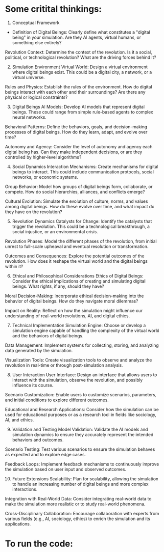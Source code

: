 # Some critital thinkings:

1. Conceptual Framework
* Definition of Digital Beings: Clearly define what constitutes a "digital being" in your simulation. Are they AI agents, virtual humans, or something else entirely?

Revolution Context: Determine the context of the revolution. Is it a social, political, or technological revolution? What are the driving forces behind it?

2. Simulation Environment
Virtual World: Design a virtual environment where digital beings exist. This could be a digital city, a network, or a virtual universe.

Rules and Physics: Establish the rules of the environment. How do digital beings interact with each other and their surroundings? Are there any physical or logical constraints?

3. Digital Beings
AI Models: Develop AI models that represent digital beings. These could range from simple rule-based agents to complex neural networks.

Behavioral Patterns: Define the behaviors, goals, and decision-making processes of digital beings. How do they learn, adapt, and evolve over time?

Autonomy and Agency: Consider the level of autonomy and agency each digital being has. Can they make independent decisions, or are they controlled by higher-level algorithms?

4. Social Dynamics
Interaction Mechanisms: Create mechanisms for digital beings to interact. This could include communication protocols, social networks, or economic systems.

Group Behavior: Model how groups of digital beings form, collaborate, or compete. How do social hierarchies, alliances, and conflicts emerge?

Cultural Evolution: Simulate the evolution of culture, norms, and values among digital beings. How do these evolve over time, and what impact do they have on the revolution?

5. Revolution Dynamics
Catalysts for Change: Identify the catalysts that trigger the revolution. This could be a technological breakthrough, a social injustice, or an environmental crisis.

Revolution Phases: Model the different phases of the revolution, from initial unrest to full-scale upheaval and eventual resolution or transformation.

Outcomes and Consequences: Explore the potential outcomes of the revolution. How does it reshape the virtual world and the digital beings within it?

6. Ethical and Philosophical Considerations
Ethics of Digital Beings: Consider the ethical implications of creating and simulating digital beings. What rights, if any, should they have?

Moral Decision-Making: Incorporate ethical decision-making into the behavior of digital beings. How do they navigate moral dilemmas?

Impact on Reality: Reflect on how the simulation might influence our understanding of real-world revolutions, AI, and digital ethics.

7. Technical Implementation
Simulation Engine: Choose or develop a simulation engine capable of handling the complexity of the virtual world and the behaviors of digital beings.

Data Management: Implement systems for collecting, storing, and analyzing data generated by the simulation.

Visualization Tools: Create visualization tools to observe and analyze the revolution in real-time or through post-simulation analysis.

8. User Interaction
User Interface: Design an interface that allows users to interact with the simulation, observe the revolution, and possibly influence its course.

Scenario Customization: Enable users to customize scenarios, parameters, and initial conditions to explore different outcomes.

Educational and Research Applications: Consider how the simulation can be used for educational purposes or as a research tool in fields like sociology, AI, and ethics.

9. Validation and Testing
Model Validation: Validate the AI models and simulation dynamics to ensure they accurately represent the intended behaviors and outcomes.

Scenario Testing: Test various scenarios to ensure the simulation behaves as expected and to explore edge cases.

Feedback Loops: Implement feedback mechanisms to continuously improve the simulation based on user input and observed outcomes.

10. Future Extensions
Scalability: Plan for scalability, allowing the simulation to handle an increasing number of digital beings and more complex interactions.

Integration with Real-World Data: Consider integrating real-world data to make the simulation more realistic or to study real-world phenomena.

Cross-Disciplinary Collaboration: Encourage collaboration with experts from various fields (e.g., AI, sociology, ethics) to enrich the simulation and its applications.


# To run the code:

